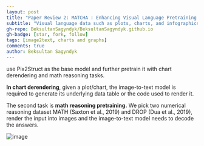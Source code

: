 ```yaml
---
layout: post
title: "Paper Review 2: MATCHA : Enhancing Visual Language Pretraining with Math Reasoning and Chart Derendering"
subtitle: "Visual language data such as plots, charts, and infographics are ubiquitous in the human world. However, state-of-the-art vision-language models do not perform well on these data."
gh-repo: BeksultanSagyndyk/BeksultanSagyndyk.github.io
gh-badge: [star, fork, follow]
tags: [image2text, charts and graphs]
comments: true
author: Beksultan Sagyndyk
---
```



use Pix2Struct as the base model and
further pretrain it with chart derendering and math
reasoning tasks.

**In chart derendering**, given a plot/chart,
the image-to-text model is required to generate its
underlying data table or the code used to render
it. 

The second task is **math reasoning pretraining.**
We pick two numerical reasoning dataset MATH
(Saxton et al., 2019) and DROP (Dua et al., 2019),
render the input into images and the image-to-text
model needs to decode the answers.

![image](https://github.com/SanzharMrz/NLP-papers/assets/46630209/566428e9-23b2-4f8b-8436-8d6ade371a4a)

